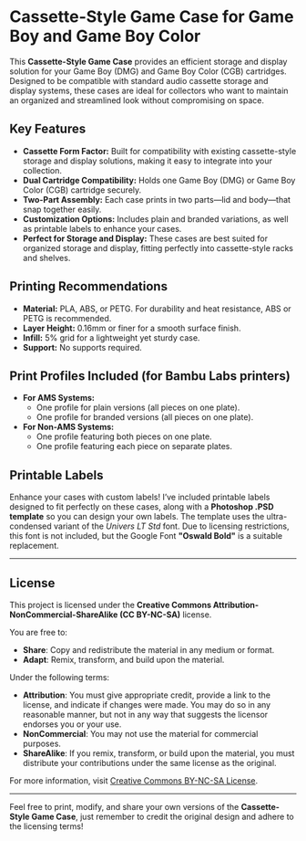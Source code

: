 # Cassette-Style Game Case for Game Boy and Game Boy Color

This **Cassette-Style Game Case** provides an efficient storage and display solution for your Game Boy (DMG) and Game Boy Color (CGB) cartridges. Designed to be compatible with standard audio cassette storage and display systems, these cases are ideal for collectors who want to maintain an organized and streamlined look without compromising on space.

## Key Features
- **Cassette Form Factor:** Built for compatibility with existing cassette-style storage and display solutions, making it easy to integrate into your collection.
- **Dual Cartridge Compatibility:** Holds one Game Boy (DMG) or Game Boy Color (CGB) cartridge securely.
- **Two-Part Assembly:** Each case prints in two parts—lid and body—that snap together easily.
- **Customization Options:** Includes plain and branded variations, as well as printable labels to enhance your cases.
- **Perfect for Storage and Display:** These cases are best suited for organized storage and display, fitting perfectly into cassette-style racks and shelves.

## Printing Recommendations
- **Material:** PLA, ABS, or PETG. For durability and heat resistance, ABS or PETG is recommended.
- **Layer Height:** 0.16mm or finer for a smooth surface finish.
- **Infill:** 5% grid for a lightweight yet sturdy case.
- **Support:** No supports required.

## Print Profiles Included (for Bambu Labs printers)
- **For AMS Systems:**
  - One profile for plain versions (all pieces on one plate).
  - One profile for branded versions (all pieces on one plate).
- **For Non-AMS Systems:**
  - One profile featuring both pieces on one plate.
  - One profile featuring each piece on separate plates.

## Printable Labels
Enhance your cases with custom labels! I’ve included printable labels designed to fit perfectly on these cases, along with a **Photoshop .PSD template** so you can design your own labels. The template uses the ultra-condensed variant of the *Univers LT Std* font. Due to licensing restrictions, this font is not included, but the Google Font **"Oswald Bold"** is a suitable replacement.

---

## License

This project is licensed under the **Creative Commons Attribution-NonCommercial-ShareAlike (CC BY-NC-SA)** license.

You are free to:
- **Share**: Copy and redistribute the material in any medium or format.
- **Adapt**: Remix, transform, and build upon the material.

Under the following terms:
- **Attribution**: You must give appropriate credit, provide a link to the license, and indicate if changes were made. You may do so in any reasonable manner, but not in any way that suggests the licensor endorses you or your use.
- **NonCommercial**: You may not use the material for commercial purposes.
- **ShareAlike**: If you remix, transform, or build upon the material, you must distribute your contributions under the same license as the original.

For more information, visit [Creative Commons BY-NC-SA License](https://creativecommons.org/licenses/by-nc-sa/4.0/).

---

Feel free to print, modify, and share your own versions of the **Cassette-Style Game Case**, just remember to credit the original design and adhere to the licensing terms!
